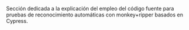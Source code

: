 Sección dedicada a la explicación del empleo del código fuente para pruebas de reconocimiento automáticas con monkey+ripper basados en Cypress.